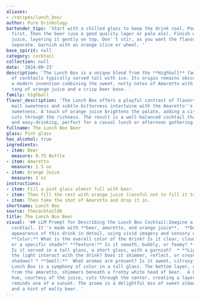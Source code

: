 ```yaml
---
aliases:
- /recipes/lunch_box/
author: Pure Drinkology
bartender_tips: 'Start with a chilled glass to keep the drink cool. Pour the Amaretto
  first, then the beer (use a good quality lager or pale ale). Finish with the orange
  juice, layering it gently on top. Don''t stir, as you want the flavors to remain
  separate. Garnish with an orange slice or wheel. '
base_spirit: null
category: cocktail
collection: null
date: '2024-09-23'
description: 'The Lunch Box is a unique blend from the **Highball** family, a group
  of cocktails typically served tall with ice. Its origin remains obscure, likely
  a modern invention combining the sweet, nutty notes of Amaretto with the refreshing
  tang of orange juice and a crisp beer base. '
family: highball
flavor_description: 'The Lunch Box offers a playful contrast of flavors. The beer''s
  malt sweetness and subtle bitterness intertwine with the Amaretto''s almond-laced
  sweetness. A touch of orange juice brightens the palate, adding a citrusy zing that
  cuts through the richness. The result is a well-balanced cocktail that''s both refreshing
  and easy-drinking, perfect for a casual lunch or afternoon gathering. '
fullname: The Lunch Box Beer
glass: Pint glass
has_alcohol: true
ingredients:
- item: Beer
  measure: 0.75 Bottle
- item: Amaretto
  measure: 1.5 oz
- item: Orange Juice
  measure: 1 oz
instructions:
- item: Fill a pint glass almost full with beer.
- item: Then fill the rest with orange juice (careful not to fill it to the top).
- item: Then take the shot of Amaretto and drop it in.
shortname: Lunch Box
source: thecocktaildb
title: The Lunch Box Beer
visual: '## LLM Prompt for Describing the Lunch Box Cocktail:Imagine a **Lunch Box**
  cocktail. It''s made with **beer, amaretto, and orange juice**.  **Describe the
  appearance of this drink in detail, using vivid imagery and sensory details. Consider:***
  **Color:** What is the overall color of the drink? Is it clear, cloudy, layered,
  or a specific shade?* **Texture:** Is it smooth, bubbly, or foamy? * **Presentation:**
  Is it served in a tall glass, a short glass, with a garnish?  * **Light:** How does
  the light interact with the drink? Does it shimmer, reflect, or create interesting
  shadows? * **Smell:**  What aromas are present? Is it sweet, citrusy, boozy? **Example:**  The
  Lunch Box is a symphony of color in a tall glass. The bottom layer, a vibrant amber
  from the amaretto, shimmers beneath a frothy white head of beer.  A bright orange
  hue, courtesy of the juice, cuts through the center, creating a layered effect that
  reminds one of a sunset. The aroma is a delightful mix of sweet almond, crisp citrus,
  and a hint of malty beer. '
---
```



